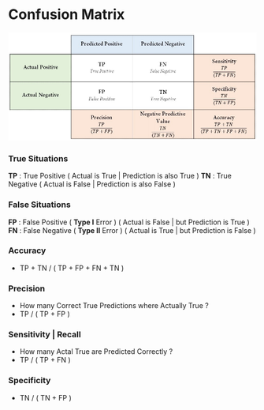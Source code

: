 # Confusion Matrix

![Confusion Matrix](Image/ConfusionMatrix.jpeg)

### True Situations

**TP** : True Positive ( Actual is True | Prediction is also True )
**TN** : True Negative ( Actual is False | Prediction is also False )


### False Situations 
**FP** : False Positive ( **Type I** Error ) ( Actual is False | but Prediction is True )
**FN** : False Negative ( **Type II** Error ) ( Actual is True | but Prediction is False )


### Accuracy 
- TP + TN / ( TP + FP + FN + TN )

### Precision  
- How many Correct True Predictions where Actually True ?  
- TP / ( TP + FP )

### Sensitivity | Recall
- How many Actal True are Predicted Correctly ?  
- TP / ( TP + FN )

### Specificity
- TN / ( TN + FP )
